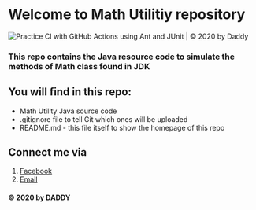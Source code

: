 # Welcome to Math Utilitiy repository 
![Practice CI with GitHub Actions using Ant and JUnit | © 2020 by Daddy](https://github.com/minhnhat3105/math-util/workflows/Practice%20CI%20with%20GitHub%20Actions%20using%20Ant%20and%20JUnit%20%7C%20%C2%A9%202020%20by%20Daddy/badge.svg)

### This repo contains the Java resource code to simulate the methods of Math class found in JDK

## You will find in this repo:
* Math Utility Java source code
* .gitignore file to tell Git which ones will be uploaded
* README.md - this file itself to show the homepage of this repo

## Connect me via
1. [Facebook](https://www.facebook.com/nhat.ta.000/)
2. [Email](mailto:minhnhat3105@gmail.com)

####  © 2020 by DADDY 
